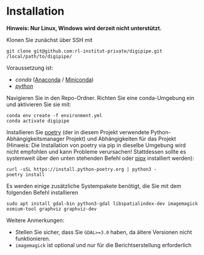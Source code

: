 # Installation

**Hinweis: Nur Linux, Windows wird derzeit nicht unterstützt.**

Klonen Sie zunächst über SSH mit

```
git clone git@github.com:rl-institut-private/digipipe.git /local/path/to/digipipe/
```

Voraussetzung ist:

* *conda* ([Anaconda](https://docs.anaconda.com/anaconda/install/>) / [Miniconda](https://conda.io/en/latest/miniconda.html))
* *[python](https://www.python.org/downloads/)*

Navigieren Sie in den Repo-Ordner. Richten Sie eine conda-Umgebung ein und aktivieren Sie sie mit:

```
conda env create -f environment.yml
conda activate digipipe
```

Installieren Sie [poetry](https://python-poetry.org/>) (der in diesem Projekt verwendete Python-Abhängigkeitsmanager
Projekt) und Abhängigkeiten für das Projekt (Hinweis: Die Installation von poetry via pip in dieselbe Umgebung wird
nicht empfohlen und kann Probleme verursachen! Stattdessen sollte es systemweit über den unten stehenden Befehl oder
[pipx](https://python-poetry.org/docs/#installing-with-pipx) installiert werden):


```
curl -sSL https://install.python-poetry.org | python3 -
poetry install
```

Es werden einige zusätzliche Systempakete benötigt, die Sie mit dem folgenden Befehl installieren

```
sudo apt install gdal-bin python3-gdal libspatialindex-dev imagemagick osmium-tool graphviz graphviz-dev
```

Weitere Anmerkungen:

* Stellen Sie sicher, dass Sie `GDAL>=3.0` haben, da ältere Versionen nicht
  funktionieren.
* `imagemagick` ist optional und nur für die Berichtserstellung erforderlich

